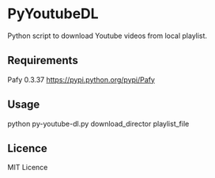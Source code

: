 PyYoutubeDL
===========

Python script to download Youtube videos from local playlist.


Requirements
------------

Pafy 0.3.37
	https://pypi.python.org/pypi/Pafy


Usage
-----

python py-youtube-dl.py download_director playlist_file


Licence
-------
MIT Licence

